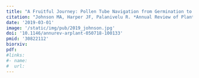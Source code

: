 ```yaml
---
title: "A Fruitful Journey: Pollen Tube Navigation from Germination to Fertilization"
citation: "Johnson MA, Harper JF, Palanivelu R. *Annual Review of Plant Biology*. 2019."
date: '2019-03-01'
image: '/static/img/pub/2019_johnson.jpg'
doi: '10.1146/annurev-arplant-050718-100133'
pmid: '30822112'
biorxiv:
pdf:
#links:
#- name: 
#  url: 
---
```

